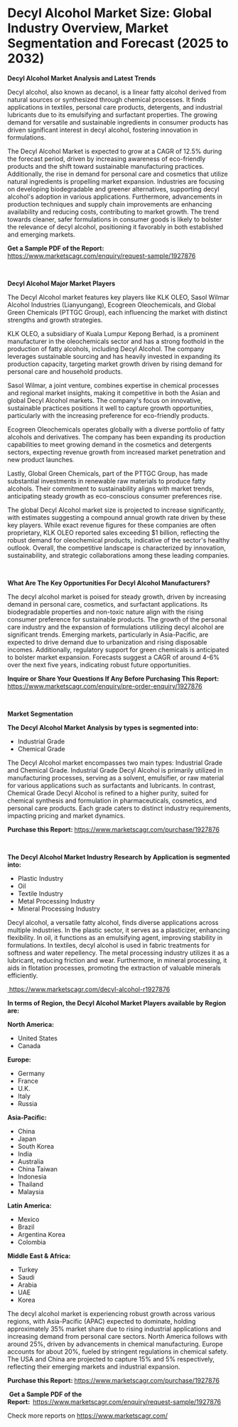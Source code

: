 <p><h1>Decyl Alcohol Market Size: Global Industry Overview, Market Segmentation and Forecast (2025 to 2032)</h1></p><p><strong>Decyl Alcohol Market Analysis and Latest Trends</strong></p>
<p><p>Decyl alcohol, also known as decanol, is a linear fatty alcohol derived from natural sources or synthesized through chemical processes. It finds applications in textiles, personal care products, detergents, and industrial lubricants due to its emulsifying and surfactant properties. The growing demand for versatile and sustainable ingredients in consumer products has driven significant interest in decyl alcohol, fostering innovation in formulations.</p><p>The Decyl Alcohol Market is expected to grow at a CAGR of 12.5% during the forecast period, driven by increasing awareness of eco-friendly products and the shift toward sustainable manufacturing practices. Additionally, the rise in demand for personal care and cosmetics that utilize natural ingredients is propelling market expansion. Industries are focusing on developing biodegradable and greener alternatives, supporting decyl alcohol's adoption in various applications. Furthermore, advancements in production techniques and supply chain improvements are enhancing availability and reducing costs, contributing to market growth. The trend towards cleaner, safer formulations in consumer goods is likely to bolster the relevance of decyl alcohol, positioning it favorably in both established and emerging markets.</p></p>
<p><strong>Get a Sample PDF of the Report:&nbsp;</strong> <a href="https://www.marketscagr.com/enquiry/request-sample/1927876?utm_campaign=1949&utm_medium=2&utm_source=Github&utm_content=ia&utm_term=15012025&utm_id=decyl-alcohol">https://www.marketscagr.com/enquiry/request-sample/1927876</a></p>
<p>&nbsp;</p>
<p><strong>Decyl Alcohol Major Market Players</strong></p>
<p><p>The Decyl Alcohol market features key players like KLK OLEO, Sasol Wilmar Alcohol Industries (Lianyungang), Ecogreen Oleochemicals, and Global Green Chemicals (PTTGC Group), each influencing the market with distinct strengths and growth strategies. </p><p>KLK OLEO, a subsidiary of Kuala Lumpur Kepong Berhad, is a prominent manufacturer in the oleochemicals sector and has a strong foothold in the production of fatty alcohols, including Decyl Alcohol. The company leverages sustainable sourcing and has heavily invested in expanding its production capacity, targeting market growth driven by rising demand for personal care and household products. </p><p>Sasol Wilmar, a joint venture, combines expertise in chemical processes and regional market insights, making it competitive in both the Asian and global Decyl Alcohol markets. The company's focus on innovative, sustainable practices positions it well to capture growth opportunities, particularly with the increasing preference for eco-friendly products.</p><p>Ecogreen Oleochemicals operates globally with a diverse portfolio of fatty alcohols and derivatives. The company has been expanding its production capabilities to meet growing demand in the cosmetics and detergents sectors, expecting revenue growth from increased market penetration and new product launches.</p><p>Lastly, Global Green Chemicals, part of the PTTGC Group, has made substantial investments in renewable raw materials to produce fatty alcohols. Their commitment to sustainability aligns with market trends, anticipating steady growth as eco-conscious consumer preferences rise.</p><p>The global Decyl Alcohol market size is projected to increase significantly, with estimates suggesting a compound annual growth rate driven by these key players. While exact revenue figures for these companies are often proprietary, KLK OLEO reported sales exceeding $1 billion, reflecting the robust demand for oleochemical products, indicative of the sector's healthy outlook. Overall, the competitive landscape is characterized by innovation, sustainability, and strategic collaborations among these leading companies.</p></p>
<p>&nbsp;</p>
<p><strong>What Are The Key Opportunities For Decyl Alcohol Manufacturers?</strong></p>
<p><p>The decyl alcohol market is poised for steady growth, driven by increasing demand in personal care, cosmetics, and surfactant applications. Its biodegradable properties and non-toxic nature align with the rising consumer preference for sustainable products. The growth of the personal care industry and the expansion of formulations utilizing decyl alcohol are significant trends. Emerging markets, particularly in Asia-Pacific, are expected to drive demand due to urbanization and rising disposable incomes. Additionally, regulatory support for green chemicals is anticipated to bolster market expansion. Forecasts suggest a CAGR of around 4-6% over the next five years, indicating robust future opportunities.</p></p>
<p><strong>Inquire or Share Your Questions If Any Before Purchasing This Report:</strong> <a href="https://www.marketscagr.com/enquiry/pre-order-enquiry/1927876?utm_campaign=1949&utm_medium=2&utm_source=Github&utm_content=ia&utm_term=15012025&utm_id=decyl-alcohol">https://www.marketscagr.com/enquiry/pre-order-enquiry/1927876</a></p>
<p>&nbsp;</p>
<p><strong>Market Segmentation</strong></p>
<p><strong>The Decyl Alcohol Market Analysis by types is segmented into:</strong></p>
<p><ul><li>Industrial Grade</li><li>Chemical Grade</li></ul></p>
<p><p>The Decyl Alcohol market encompasses two main types: Industrial Grade and Chemical Grade. Industrial Grade Decyl Alcohol is primarily utilized in manufacturing processes, serving as a solvent, emulsifier, or raw material for various applications such as surfactants and lubricants. In contrast, Chemical Grade Decyl Alcohol is refined to a higher purity, suited for chemical synthesis and formulation in pharmaceuticals, cosmetics, and personal care products. Each grade caters to distinct industry requirements, impacting pricing and market dynamics.</p></p>
<p><strong>Purchase this Report:&nbsp;</strong><a href="https://www.marketscagr.com/purchase/1927876?utm_campaign=1949&utm_medium=2&utm_source=Github&utm_content=ia&utm_term=15012025&utm_id=decyl-alcohol">https://www.marketscagr.com/purchase/1927876</a></p>
<p>&nbsp;</p>
<p><strong>The Decyl Alcohol Market Industry Research by Application is segmented into:</strong></p>
<p><ul><li>Plastic Industry</li><li>Oil</li><li>Textile Industry</li><li>Metal Processing Industry</li><li>Mineral Processing Industry</li></ul></p>
<p><p>Decyl alcohol, a versatile fatty alcohol, finds diverse applications across multiple industries. In the plastic sector, it serves as a plasticizer, enhancing flexibility. In oil, it functions as an emulsifying agent, improving stability in formulations. In textiles, decyl alcohol is used in fabric treatments for softness and water repellency. The metal processing industry utilizes it as a lubricant, reducing friction and wear. Furthermore, in mineral processing, it aids in flotation processes, promoting the extraction of valuable minerals efficiently.</p></p>
<p><a href="https://www.marketscagr.com/decyl-alcohol-r1927876?utm_campaign=1949&utm_medium=2&utm_source=Github&utm_content=ia&utm_term=15012025&utm_id=decyl-alcohol">&nbsp;https://www.marketscagr.com/decyl-alcohol-r1927876</a></p>
<p><strong>In terms of Region, the Decyl Alcohol Market Players available by Region are:</strong></p>
<p>
    <p> <strong> North America: </strong>
        <ul>
            <li>United States</li>
            <li>Canada</li>
        </ul>
        </p> 
    <p> <strong> Europe: </strong>
        <ul>
            <li>Germany</li>
            <li>France</li>
            <li>U.K.</li>
            <li>Italy</li>
            <li>Russia</li>
        </ul>
        </p> 
    <p> <strong> Asia-Pacific: </strong>
        <ul>
            <li>China</li>
            <li>Japan</li>
            <li>South Korea</li>
            <li>India</li>
            <li>Australia</li>
            <li>China Taiwan</li>
            <li>Indonesia</li>
            <li>Thailand</li>
            <li>Malaysia</li>
        </ul>
        </p> 
    <p> <strong> Latin America: </strong>
        <ul>
            <li>Mexico</li>
            <li>Brazil</li>
            <li>Argentina Korea</li>
            <li>Colombia</li>
        </ul>
        </p> 
    <p> <strong> Middle East & Africa: </strong>
        <ul>
            <li>Turkey</li>
            <li>Saudi</li>
            <li>Arabia</li>
            <li>UAE</li>
            <li>Korea</li>
        </ul>
    </p>
    </p>
<p><p>The decyl alcohol market is experiencing robust growth across various regions, with Asia-Pacific (APAC) expected to dominate, holding approximately 35% market share due to rising industrial applications and increasing demand from personal care sectors. North America follows with around 25%, driven by advancements in chemical manufacturing. Europe accounts for about 20%, fueled by stringent regulations in chemical safety. The USA and China are projected to capture 15% and 5% respectively, reflecting their emerging markets and industrial expansion.</p></p>
<p><strong>Purchase this Report: </strong><a href="https://www.marketscagr.com/purchase/1927876?utm_campaign=1949&utm_medium=2&utm_source=Github&utm_content=ia&utm_term=15012025&utm_id=decyl-alcohol">https://www.marketscagr.com/purchase/1927876</a></p>
<p>&nbsp;<strong>Get a Sample PDF of the Report:&nbsp;&nbsp;</strong><a href="https://www.marketscagr.com/enquiry/request-sample/1927876?utm_campaign=1949&utm_medium=2&utm_source=Github&utm_content=ia&utm_term=15012025&utm_id=decyl-alcohol">https://www.marketscagr.com/enquiry/request-sample/1927876</a></p>
<p><strong></strong></p>
<p>Check more reports on <a href="https://www.marketscagr.com/?utm_campaign=1949&utm_medium=2&utm_source=Github&utm_content=ia&utm_term=15012025&utm_id=decyl-alcohol">https://www.marketscagr.com/</a></p>